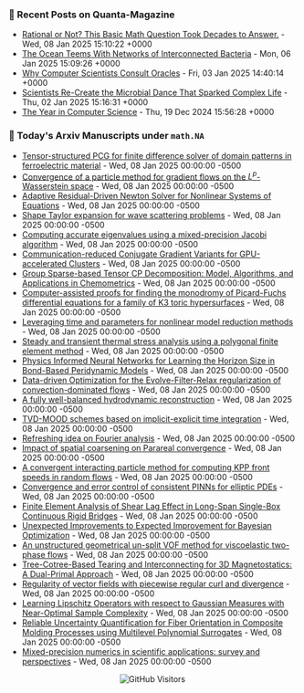 ### 📝 Recent Posts on Quanta-Magazine
<!-- quanta starts -->
* <a href="https://www.quantamagazine.org/rational-or-not-this-basic-math-question-took-decades-to-answer-20250108/">Rational or Not? This Basic Math Question Took Decades to Answer.</a> - Wed, 08 Jan 2025 15:10:22 +0000
* <a href="https://www.quantamagazine.org/the-ocean-teems-with-networks-of-interconnected-bacteria-20250106/">The Ocean Teems With Networks of Interconnected Bacteria</a> - Mon, 06 Jan 2025 15:09:26 +0000
* <a href="https://www.quantamagazine.org/why-computer-scientists-consult-oracles-20250103/">Why Computer Scientists Consult Oracles</a> - Fri, 03 Jan 2025 14:40:14 +0000
* <a href="https://www.quantamagazine.org/scientists-re-create-the-microbial-dance-that-sparked-complex-life-20250102/">Scientists Re-Create the Microbial Dance That Sparked Complex Life</a> - Thu, 02 Jan 2025 15:16:31 +0000
* <a href="https://www.quantamagazine.org/the-year-in-computer-science-20241219/">The Year in Computer Science</a> - Thu, 19 Dec 2024 15:56:28 +0000
<!-- quanta ends -->


### 📝 Today's Arxiv Manuscripts under ``math.NA``
<!-- arxiv-math-na starts -->
* <a href="https://arxiv.org/abs/2501.03377">Tensor-structured PCG for finite difference solver of domain patterns in ferroelectric material</a> - Wed, 08 Jan 2025 00:00:00 -0500
* <a href="https://arxiv.org/abs/2501.03459">Convergence of a particle method for gradient flows on the $L^p$-Wasserstein space</a> - Wed, 08 Jan 2025 00:00:00 -0500
* <a href="https://arxiv.org/abs/2501.03487">Adaptive Residual-Driven Newton Solver for Nonlinear Systems of Equations</a> - Wed, 08 Jan 2025 00:00:00 -0500
* <a href="https://arxiv.org/abs/2501.03719">Shape Taylor expansion for wave scattering problems</a> - Wed, 08 Jan 2025 00:00:00 -0500
* <a href="https://arxiv.org/abs/2501.03742">Computing accurate eigenvalues using a mixed-precision Jacobi algorithm</a> - Wed, 08 Jan 2025 00:00:00 -0500
* <a href="https://arxiv.org/abs/2501.03743">Communication-reduced Conjugate Gradient Variants for GPU-accelerated Clusters</a> - Wed, 08 Jan 2025 00:00:00 -0500
* <a href="https://arxiv.org/abs/2501.03776">Group Sparse-based Tensor CP Decomposition: Model, Algorithms, and Applications in Chemometrics</a> - Wed, 08 Jan 2025 00:00:00 -0500
* <a href="https://arxiv.org/abs/2501.03792">Computer-assisted proofs for finding the monodromy of Picard-Fuchs differential equations for a family of K3 toric hypersurfaces</a> - Wed, 08 Jan 2025 00:00:00 -0500
* <a href="https://arxiv.org/abs/2501.03853">Leveraging time and parameters for nonlinear model reduction methods</a> - Wed, 08 Jan 2025 00:00:00 -0500
* <a href="https://arxiv.org/abs/2501.03908">Steady and transient thermal stress analysis using a polygonal finite element method</a> - Wed, 08 Jan 2025 00:00:00 -0500
* <a href="https://arxiv.org/abs/2501.03911">Physics Informed Neural Networks for Learning the Horizon Size in Bond-Based Peridynamic Models</a> - Wed, 08 Jan 2025 00:00:00 -0500
* <a href="https://arxiv.org/abs/2501.03933">Data-driven Optimization for the Evolve-Filter-Relax regularization of convection-dominated flows</a> - Wed, 08 Jan 2025 00:00:00 -0500
* <a href="https://arxiv.org/abs/2501.03975">A fully well-balanced hydrodynamic reconstruction</a> - Wed, 08 Jan 2025 00:00:00 -0500
* <a href="https://arxiv.org/abs/2501.03994">TVD-MOOD schemes based on implicit-explicit time integration</a> - Wed, 08 Jan 2025 00:00:00 -0500
* <a href="https://arxiv.org/abs/2501.03514">Refreshing idea on Fourier analysis</a> - Wed, 08 Jan 2025 00:00:00 -0500
* <a href="https://arxiv.org/abs/2111.10228">Impact of spatial coarsening on Parareal convergence</a> - Wed, 08 Jan 2025 00:00:00 -0500
* <a href="https://arxiv.org/abs/2308.14479">A convergent interacting particle method for computing KPP front speeds in random flows</a> - Wed, 08 Jan 2025 00:00:00 -0500
* <a href="https://arxiv.org/abs/2406.09217">Convergence and error control of consistent PINNs for elliptic PDEs</a> - Wed, 08 Jan 2025 00:00:00 -0500
* <a href="https://arxiv.org/abs/2501.03093">Finite Element Analysis of Shear Lag Effect in Long-Span Single-Box Continuous Rigid Bridges</a> - Wed, 08 Jan 2025 00:00:00 -0500
* <a href="https://arxiv.org/abs/2310.20708">Unexpected Improvements to Expected Improvement for Bayesian Optimization</a> - Wed, 08 Jan 2025 00:00:00 -0500
* <a href="https://arxiv.org/abs/2311.10872">An unstructured geometrical un-split VOF method for viscoelastic two-phase flows</a> - Wed, 08 Jan 2025 00:00:00 -0500
* <a href="https://arxiv.org/abs/2407.21707">Tree-Cotree-Based Tearing and Interconnecting for 3D Magnetostatics: A Dual-Primal Approach</a> - Wed, 08 Jan 2025 00:00:00 -0500
* <a href="https://arxiv.org/abs/2408.16556">Regularity of vector fields with piecewise regular curl and divergence</a> - Wed, 08 Jan 2025 00:00:00 -0500
* <a href="https://arxiv.org/abs/2410.23440">Learning Lipschitz Operators with respect to Gaussian Measures with Near-Optimal Sample Complexity</a> - Wed, 08 Jan 2025 00:00:00 -0500
* <a href="https://arxiv.org/abs/2412.08459">Reliable Uncertainty Quantification for Fiber Orientation in Composite Molding Processes using Multilevel Polynomial Surrogates</a> - Wed, 08 Jan 2025 00:00:00 -0500
* <a href="https://arxiv.org/abs/2412.19322">Mixed-precision numerics in scientific applications: survey and perspectives</a> - Wed, 08 Jan 2025 00:00:00 -0500
<!-- arxiv-math-na ends -->

<div align="center">
  
![GitHub Visitors](https://api.visitorbadge.io/api/visitors?path=https%3A%2F%2Fgithub.com%2Flowrank&label=profile%20views&labelColor=%231e1e2e&countColor=%23cba6f7)



</div>
